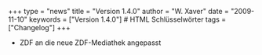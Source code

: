 +++
type = "news"
title = "Version 1.4.0"
author = "W. Xaver"
date = "2009-11-10"
keywords = ["Version 1.4.0"] # HTML Schlüsselwörter
tags = ["Changelog"]
+++

- ZDF an die neue ZDF-Mediathek angepasst
<!--more-->
